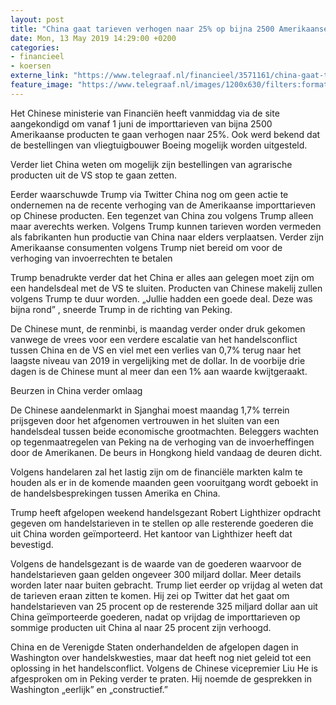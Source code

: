 ```yaml
---
layout: post
title: "China gaat tarieven verhogen naar 25% op bijna 2500 Amerikaanse producten"
date: Mon, 13 May 2019 14:29:00 +0200
categories: 
- financieel 
- koersen 
externe_link: "https://www.telegraaf.nl/financieel/3571161/china-gaat-tarieven-verhogen-naar-25-op-bijna-2500-amerikaanse-producten"
feature_image: "https://www.telegraaf.nl/images/1200x630/filters:format(jpeg):quality(80)/cdn-kiosk-api.telegraaf.nl/a40fa7d2-757b-11e9-8873-0218eaf05005.jpg"
---
```


<p class="intro">Het Chinese ministerie van Financiën heeft vanmiddag via de site aangekondigd om vanaf 1 juni de importtarieven van bijna 2500 Amerikaanse producten te gaan verhogen naar 25%. Ook werd bekend dat de bestellingen van vliegtuigbouwer Boeing mogelijk worden uitgesteld.</p> <p>Verder liet China weten om mogelijk zijn bestellingen van agrarische producten uit de VS stop te gaan zetten.</p><p>Eerder waarschuwde Trump via Twitter China nog om geen actie te ondernemen na de recente verhoging van de Amerikaanse importtarieven op Chinese producten. Een tegenzet van China zou volgens Trump alleen maar averechts werken. Volgens Trump kunnen tarieven worden vermeden als fabrikanten hun productie van China naar elders verplaatsen. Verder zijn Amerikaanse consumenten volgens Trump niet bereid om voor de verhoging van invoerrechten te betalen</p><p>Trump benadrukte verder dat het China er alles aan gelegen moet zijn om een handelsdeal met de VS te sluiten. Producten van Chinese makelij zullen volgens Trump te duur worden. „Jullie hadden een goede deal. Deze was bijna rond” , sneerde Trump in de richting van Peking.</p><p>De Chinese munt, de renminbi, is maandag verder onder druk gekomen vanwege de vrees voor een verdere escalatie van het handelsconflict tussen China en de VS en viel met een verlies van 0,7% terug naar het laagste niveau van 2019 in vergelijking met de dollar. In de voorbije drie dagen is de Chinese munt al meer dan een 1% aan waarde kwijtgeraakt.</p><p>Beurzen in China verder omlaag</p><p>De Chinese aandelenmarkt in Sjanghai moest maandag 1,7% terrein prijsgeven door het afgenomen vertrouwen in het sluiten van een handelsdeal tussen beide economische grootmachten. Beleggers wachten op tegenmaatregelen van Peking na de verhoging van de invoerheffingen door de Amerikanen. De beurs in Hongkong hield vandaag de deuren dicht.</p><p>Volgens handelaren zal het lastig zijn om de financiële markten kalm te houden als er in de komende maanden geen vooruitgang wordt geboekt in de handelsbesprekingen tussen Amerika en China.</p><p>Trump heeft afgelopen weekend handelsgezant Robert Lighthizer opdracht gegeven om handelstarieven in te stellen op alle resterende goederen die uit China worden geïmporteerd. Het kantoor van Lighthizer heeft dat bevestigd.</p><p>Volgens de handelsgezant is de waarde van de goederen waarvoor de handelstarieven gaan gelden ongeveer 300 miljard dollar. Meer details worden later naar buiten gebracht. Trump liet eerder op vrijdag al weten dat de tarieven eraan zitten te komen. Hij zei op Twitter dat het gaat om handelstarieven van 25 procent op de resterende 325 miljard dollar aan uit China geïmporteerde goederen, nadat op vrijdag de importtarieven op sommige producten uit China al naar 25 procent zijn verhoogd.</p><p>China en de Verenigde Staten onderhandelden de afgelopen dagen in Washington over handelskwesties, maar dat heeft nog niet geleid tot een oplossing in het handelsconflict. Volgens de Chinese vicepremier Liu He is afgesproken om in Peking verder te praten. Hij noemde de gesprekken in Washington „eerlijk” en „constructief.”</p>
